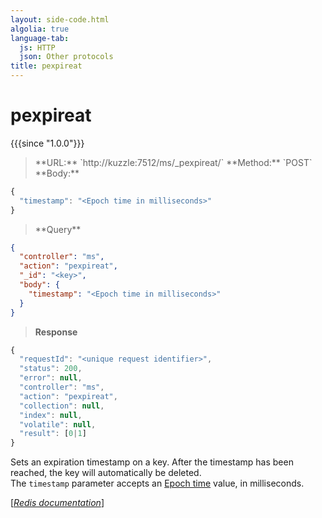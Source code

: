 ```yaml
---
layout: side-code.html
algolia: true
language-tab:
  js: HTTP
  json: Other protocols
title: pexpireat
---
```


# pexpireat

{{{since "1.0.0"}}}




<blockquote class="js">
<p>
**URL:** `http://kuzzle:7512/ms/_pexpireat/<key>`  
**Method:** `POST`  
**Body:**
</p>
</blockquote>


```js
{
  "timestamp": "<Epoch time in milliseconds>"
}
```



<blockquote class="json">
<p>
**Query**
</p>
</blockquote>


```json
{
  "controller": "ms",
  "action": "pexpireat",
  "_id": "<key>",
  "body": {
    "timestamp": "<Epoch time in milliseconds>"
  }
}
```

>**Response**

```javascript
{
  "requestId": "<unique request identifier>",
  "status": 200,
  "error": null,
  "controller": "ms",
  "action": "pexpireat",
  "collection": null,
  "index": null,
  "volatile": null,
  "result": [0|1]
}
```

Sets an expiration timestamp on a key. After the timestamp has been reached, the key will automatically be deleted.  
The `timestamp` parameter accepts an [Epoch time](https://en.wikipedia.org/wiki/Unix_time) value, in milliseconds.

[[_Redis documentation_]](https://redis.io/commands/pexpireat)
